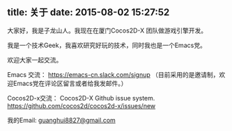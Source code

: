 title: 关于
date: 2015-08-02 15:27:52
---

大家好，我是子龙山人。我现在在厦门Cocos2D-X 团队做游戏引擎开发。

我是一个技术Geek，我喜欢研究好玩的技术，同时我也是一个Emacs党。

欢迎大家一起交流。

Emacs 交流：  https://emacs-cn.slack.com/signup （目前采用的是邀请制，欢迎Emacs党在评论区留言或者给我发邮件。）

Cocos2D-x交流：  Cocos2D-X Github issue system. https://github.com/cocos2d/cocos2d-x/issues/new

我的Email:  guanghui8827@gmail.com
